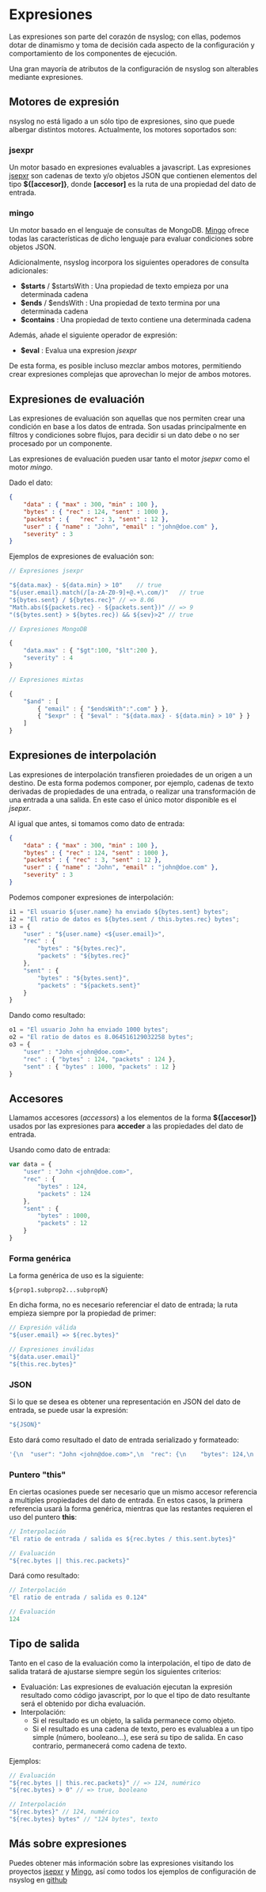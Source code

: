 # Expresiones
Las expresiones son parte del corazón de nsyslog; con ellas, podemos dotar de dinamismo y toma de decisión cada aspecto de la configuración y comportamiento de los componentes de ejecución.

Una gran mayoría de atributos de la configuración de nsyslog son alterables mediante expresiones.

## Motores de expresión
nsyslog no está ligado a un sólo tipo de expresiones, sino que puede albergar distintos motores. Actualmente, los motores soportados son:

### jsexpr
Un motor basado en expresiones evaluables a javascript. Las expresiones [jsepxr](https://www.npmjs.com/package/jsexpr) son cadenas de texto y/o objetos JSON que contienen elementos del tipo **${[accesor]}**, donde **[accesor]** es la ruta de una propiedad del dato de entrada.

### mingo
Un motor basado en el lenguaje de consultas de MongoDB. [Mingo](https://www.npmjs.com/package/mingo) ofrece todas las características de dicho lenguaje para evaluar condiciones sobre objetos JSON.

Adicionalmente, nsyslog incorpora los siguientes operadores de consulta adicionales:
* **$starts** / $startsWith : Una propiedad de texto empieza por una determinada cadena
* **$ends** / $endsWith : Una propiedad de texto termina por una determinada cadena
* **$contains** : Una propiedad de texto contiene una determinada cadena

Además, añade el siguiente operador de expresión:
* **$eval** : Evalua una expresion *jsexpr*

De esta forma, es posible incluso mezclar ambos motores, permitiendo crear expresiones complejas que aprovechan lo mejor de ambos motores.

## Expresiones de evaluación

Las expresiones de evaluación son aquellas que nos permiten crear una condición en base a los datos de entrada. Son usadas principalmente en filtros y condiciones sobre flujos, para decidir si un dato debe o no ser procesado por un componente.

Las expresiones de evaluación pueden usar tanto el motor *jsepxr* como el motor *mingo*.

Dado el dato:
```json
{
	"data" : { "max" : 300,	"min" : 100 },
	"bytes" : {	"rec" : 124, "sent" : 1000 },
	"packets" : {	"rec" : 3, "sent" : 12 },
	"user" : { "name" : "John", "email" : "john@doe.com" },
	"severity" : 3
}

```
Ejemplos de expresiones de evaluación son:
```javascript
// Expresiones jsexpr

"${data.max} - ${data.min} > 10"	// true
"${user.email}.match(/[a-zA-Z0-9]+@.+\.com/)"	// true
"${bytes.sent} / ${bytes.rec}" // => 8.06
"Math.abs(${packets.rec} - ${packets.sent})" // => 9
"(${bytes.sent} > ${bytes.rec}) && ${sev}>2" // true
```

```javascript
// Expresiones MongoDB

{
	"data.max" : { "$gt":100, "$lt":200 },
	"severity" : 4
}
```

```javascript
// Expresiones mixtas

{
	"$and" : [
		{ "email" : { "$endsWith":".com" } },
		{ "$expr" : { "$eval" : "${data.max} - ${data.min} > 10" } }
	]
}
```

## Expresiones de interpolación
Las expresiones de interpolación transfieren proiedades de un origen a un destino. De esta forma podemos componer, por ejemplo, cadenas de texto derivadas de propiedades de una entrada, o realizar una transformación de una entrada a una salida. En este caso el único motor disponible es el *jsepxr*.

Al igual que antes, si tomamos como dato de entrada:
```json
{
	"data" : { "max" : 300,	"min" : 100 },
	"bytes" : {	"rec" : 124, "sent" : 1000 },
	"packets" : { "rec" : 3, "sent" : 12 },
	"user" : { "name" : "John", "email" : "john@doe.com" },
	"severity" : 3
}
```

Podemos componer expresiones de interpolación:
```javascript
i1 = "El usuario ${user.name} ha enviado ${bytes.sent} bytes";
i2 = "El ratio de datos es ${bytes.sent / this.bytes.rec} bytes";
i3 = {
	"user" : "${user.name} <${user.email}>",
	"rec" : {
		"bytes" : "${bytes.rec}",
		"packets" : "${bytes.rec}"
	},
	"sent" : {
		"bytes" : "${bytes.sent}",
		"packets" : "${packets.sent}"
	}
}
```
Dando como resultado:
```javascript
o1 = "El usuario John ha enviado 1000 bytes";
o2 = "El ratio de datos es 8.064516129032258 bytes";
o3 = {
	"user" : "John <john@doe.com>",
	"rec" : { "bytes" : 124, "packets" : 124 },
 	"sent" : { "bytes" : 1000, "packets" : 12 }
}
```

## Accesores
Llamamos accesores (*accessors*) a los elementos de la forma **${[accesor]}** usados por las expresiones para **acceder** a las propiedades del dato de entrada.

Usando como dato de entrada:
```javascript
var data = {
	"user" : "John <john@doe.com>",
	"rec" : {
		"bytes" : 124,
		"packets" : 124
	},
	"sent" : {
		"bytes" : 1000,
		"packets" : 12
	}
}
```
### Forma genérica
La forma genérica de uso es la siguiente:

```
${prop1.subprop2...subpropN}
```

En dicha forma, no es necesario referenciar el dato de entrada; la ruta empieza siempre por la propiedad de primer:

```javascript
// Expresión válida
"${user.email} => ${rec.bytes}"

// Expresiones inválidas
"${data.user.email}"
"${this.rec.bytes}"
```

### JSON
Si lo que se desea es obtener una representación en JSON del dato de entrada, se puede usar la expresión:

```javascript
"${JSON}"
```

Esto dará como resultado el dato de entrada serializado y formateado:
```javascript
'{\n  "user": "John <john@doe.com>",\n  "rec": {\n    "bytes": 124,\n    "packets": 124\n  },\n  "sent": {\n    "bytes": 1000,\n    "packets": 12\n  }\n}'
```

### Puntero "this"
En ciertas ocasiones puede ser necesario que un mismo accesor referencia a multiples propiedades del dato de entrada. En estos casos, la primera referencia usará la forma genérica, mientras que las restantes requieren el uso del puntero **this**:

```javascript
// Interpolación
"El ratio de entrada / salida es ${rec.bytes / this.sent.bytes}"

// Evaluación
"${rec.bytes || this.rec.packets}"
```

Dará como resultado:
```javascript
// Interpolación
"El ratio de entrada / salida es 0.124"

// Evaluación
124
```

## Tipo de salida
Tanto en el caso de la evaluación como la interpolación, el tipo de dato de salida tratará de ajustarse siempre según los siguientes criterios:

* Evaluación: Las expresiones de evaluación ejecutan la expresión resultado como código javascript, por lo que el tipo de dato resultante será el obtenido por dicha evaluación.
* Interpolación:
	* Si el resultado es un objeto, la salida permanece como objeto.
	* Si el resultado es una cadena de texto, pero es evaluablea a un tipo simple (número, booleano...), ese será su tipo de salida. En caso contrario, permanecerá como cadena de texto.

Ejemplos:
```javascript
// Evaluación
"${rec.bytes || this.rec.packets}" // => 124, numérico
"${rec.bytes} > 0" // => true, booleano

// Interpolación
"${rec.bytes}" // 124, numérico
"${rec.bytes} bytes" // "124 bytes", texto
```

## Más sobre expresiones
Puedes obtener más información sobre las expresiones visitando los proyectos [jsepxr](https://www.npmjs.com/package/jsexpr) y [Mingo](https://www.npmjs.com/package/mingo), así como todos los ejemplos de configuración de nsyslog en [github](https://github.com/solzimer/nsyslog/tree/master/examples/config)
